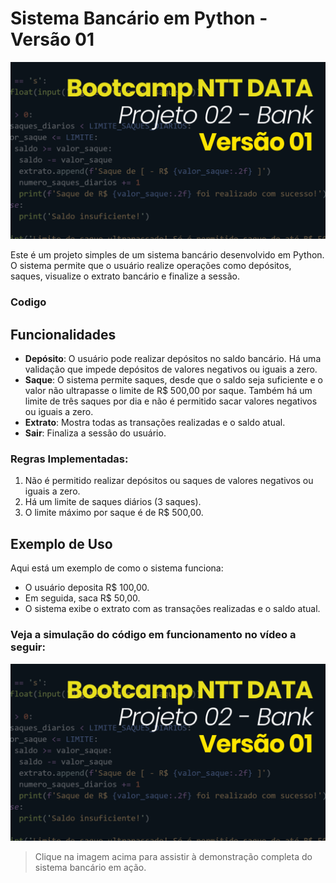 # Sistema Bancário em Python - Versão 01

<img src="./img/projeto02-bank-version01.png">

Este é um projeto simples de um sistema bancário desenvolvido em Python. O sistema permite que o usuário realize operações como depósitos, saques, visualize o extrato bancário e finalize a sessão.

### Codigo

## Funcionalidades

-   **Depósito**: O usuário pode realizar depósitos no saldo bancário. Há uma validação que impede depósitos de valores negativos ou iguais a zero.
-   **Saque**: O sistema permite saques, desde que o saldo seja suficiente e o valor não ultrapasse o limite de R$ 500,00 por saque. Também há um limite de três saques por dia e não é permitido sacar valores negativos ou iguais a zero.
-   **Extrato**: Mostra todas as transações realizadas e o saldo atual.
-   **Sair**: Finaliza a sessão do usuário.

### Regras Implementadas:

1. Não é permitido realizar depósitos ou saques de valores negativos ou iguais a zero.
2. Há um limite de saques diários (3 saques).
3. O limite máximo por saque é de R$ 500,00.

## Exemplo de Uso

Aqui está um exemplo de como o sistema funciona:

-   O usuário deposita R$ 100,00.
-   Em seguida, saca R$ 50,00.
-   O sistema exibe o extrato com as transações realizadas e o saldo atual.

### Veja a simulação do código em funcionamento no vídeo a seguir:

[![Veja a simulação](./img/projeto02-bank-version01.png)](https://www.youtube.com/watch?v=z6rg_YeXgWU)

> Clique na imagem acima para assistir à demonstração completa do sistema bancário em ação.
